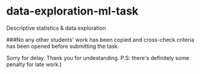 # data-exploration-ml-task
Descriptive statistics &amp; data exploration

###No any other students' work has been copied and cross-check criteria has been opened before submitting the task.

Sorry for delay. Thank you for undestanding. 
P.S: there's definitely some penalty for late work:)

